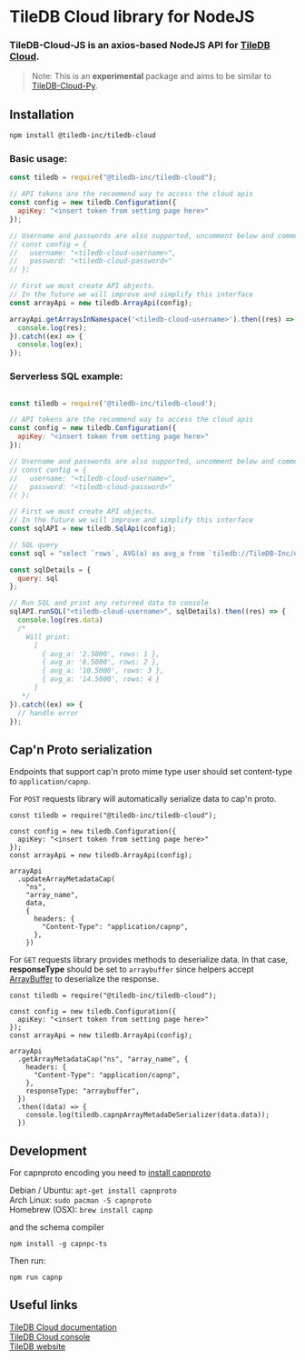 # TileDB Cloud library for NodeJS

### TileDB-Cloud-JS is an axios-based NodeJS API for [TileDB Cloud](https://docs.tiledb.com/cloud/).

> Note: This is an **experimental** package and aims to be similar to [TileDB-Cloud-Py](https://github.com/TileDB-Inc/TileDB-Cloud-Py).  

## Installation
```bash
npm install @tiledb-inc/tiledb-cloud
```

### Basic usage:

```javascript
const tiledb = require("@tiledb-inc/tiledb-cloud");

// API tokens are the recommend way to access the cloud apis
const config = new tiledb.Configuration({
  apiKey: "<insert token from setting page here>"
});

// Username and passwords are also supported, uncomment below and comment out above to use username/password auth instead
// const config = {
//   username: "<tiledb-cloud-username>",
//   password: "<tiledb-cloud-password>"
// };

// First we must create API objects.
// In the future we will improve and simplify this interface
const arrayApi = new tiledb.ArrayApi(config);

arrayApi.getArraysInNamespace('<tiledb-cloud-username>').then((res) => {
  console.log(res);
}).catch((ex) => {
  console.log(ex);
});


```

### Serverless SQL example:

```javascript

const tiledb = require('@tiledb-inc/tiledb-cloud');

// API tokens are the recommend way to access the cloud apis
const config = new tiledb.Configuration({
  apiKey: "<insert token from setting page here>"
});

// Username and passwords are also supported, uncomment below and comment out above to use username/password auth instead
// const config = {
//   username: "<tiledb-cloud-username>",
//   password: "<tiledb-cloud-password>"
// };

// First we must create API objects.
// In the future we will improve and simplify this interface
const sqlAPI = new tiledb.SqlApi(config);

// SQL query
const sql = "select `rows`, AVG(a) as avg_a from `tiledb://TileDB-Inc/quickstart_dense` GROUP BY `rows`";

const sqlDetails = {
  query: sql
};

// Run SQL and print any returned data to console
sqlAPI.runSQL("<tiledb-cloud-username>", sqlDetails).then((res) => {
  console.log(res.data)
  /*
    Will print:
      [
        { avg_a: '2.5000', rows: 1 },
        { avg_a: '6.5000', rows: 2 },
        { avg_a: '10.5000', rows: 3 },
        { avg_a: '14.5000', rows: 4 }
      ]
   */
}).catch((ex) => {
  // handle error
});


```


## Cap'n Proto serialization

Endpoints that support cap'n proto mime type user should set content-type to `application/capnp`.

For `POST` requests library will automatically serialize data to cap'n proto.

```
const tiledb = require("@tiledb-inc/tiledb-cloud");

const config = new tiledb.Configuration({
  apiKey: "<insert token from setting page here>"
});
const arrayApi = new tiledb.ArrayApi(config);

arrayApi
  .updateArrayMetadataCap(
    "ns",
    "array_name",
    data,
    {
      headers: {
        "Content-Type": "application/capnp",
      },
    })
```

For `GET` requests library provides methods to deserialize data. In that case, **responseType** should be set to `arraybuffer` since helpers accept [ArrayBuffer](https://developer.mozilla.org/en-US/docs/Web/JavaScript/Reference/Global_Objects/ArrayBuffer) to deserialize the response.

```
const tiledb = require("@tiledb-inc/tiledb-cloud");

const config = new tiledb.Configuration({
  apiKey: "<insert token from setting page here>"
});
const arrayApi = new tiledb.ArrayApi(config);

arrayApi
  .getArrayMetadataCap("ns", "array_name", {
    headers: {
      "Content-Type": "application/capnp",
    },
    responseType: "arraybuffer",
  })
  .then((data) => {
    console.log(tiledb.capnpArrayMetadaDeSerializer(data.data));
  })
```

## Development

For capnproto encoding you need to [install capnproto](https://capnproto.org/install.html)

Debian / Ubuntu: `apt-get install capnproto` <br/>
Arch Linux: `sudo pacman -S capnproto` <br/>
Homebrew (OSX): `brew install capnp`

and the schema compiler

```
npm install -g capnpc-ts
```

Then run:
```
npm run capnp
```

## Useful links
[TileDB Cloud documentation](https://docs.tiledb.com/cloud/)  
[TileDB Cloud console](https://console.tiledb.com)  
[TileDB website](https://tiledb.com)  
